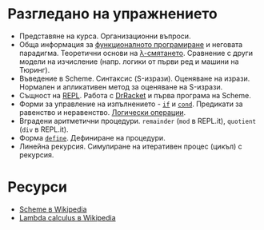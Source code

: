 Разгледано на упражнението
==========================

* Представяне на курса. Организационни въпроси.
* Обща информация за [функционалното програмиране](http://en.wikipedia.org/wiki/Functional_programming) и неговата парадигма. Теоретични основи на [λ-смятането](http://en.wikipedia.org/wiki/Lambda_calculus). Сравнение с други модели на изчисление (напр. логики от първи ред и машини на Тюринг).
* Въведение в Scheme. Синтаксис (S-изрази). Оценяване на изрази. Нормален и апликативен метод за оценяване на S-изрази.
* Същност на [REPL](https://en.wikipedia.org/wiki/Read%E2%80%93eval%E2%80%93print_loop). Работа с [DrRacket](https://racket-lang.org/) и първа програма на Scheme.
* Форми за управление на изпълнението - [`if`](http://www.schemers.org/Documents/Standards/R5RS/HTML/r5rs-Z-H-7.html#%_idx_98) и [`cond`](http://www.schemers.org/Documents/Standards/R5RS/HTML/r5rs-Z-H-7.html#%_idx_106). Предикати за равенство и неравенство. [Логически операции](http://www.schemers.org/Documents/Standards/R5RS/HTML/r5rs-Z-H-7.html#%_idx_118).
* Вградени аритметични процедури. `remainder` (`mod` в REPL.it), `quotient` (`div` в REPL.it).
* Форма [`define`](http://www.schemers.org/Documents/Standards/R5RS/HTML/r5rs-Z-H-8.html#%_idx_190). Дефиниране на процедури.
* Линейна рекурсия. Симулиране на итеративен процес (цикъл) с рекурсия.

Ресурси
=======

* [Scheme в Wikipedia](https://en.wikipedia.org/wiki/Scheme_(programming_language))
* [Lambda calculus в Wikipedia](https://en.wikipedia.org/wiki/Lambda_calculus)
